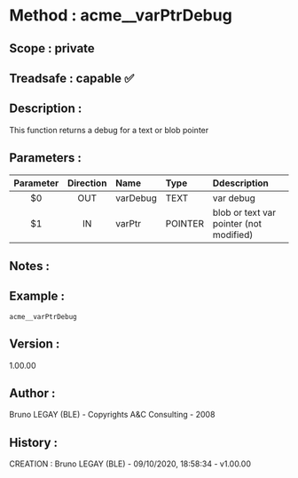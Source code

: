﻿# **Method :** acme__varPtrDebug## **Scope :** private## **Treadsafe :** capable ✅ ## **Description :** This function returns a debug for a text or blob pointer## **Parameters :** | Parameter | Direction | Name | Type | Ddescription | |:----:|:----:|:----|:----|:----| | $0 | OUT | varDebug | TEXT | var debug | | $1 | IN | varPtr | POINTER | blob or text var pointer (not modified) | ## **Notes :** ## **Example :** ```acme__varPtrDebug```## **Version :** 1.00.00## **Author :** Bruno LEGAY (BLE) - Copyrights A&C Consulting - 2008## **History :**  CREATION : Bruno LEGAY (BLE) - 09/10/2020, 18:58:34 - v1.00.00